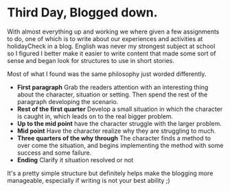 # Third Day, Blogged down.

With almost everything up and working we where given a few assignments to do, one of which is to write about our experiences and activities at holidayCheck in a blog. English was never my strongest subject at school so I figured I better make it easier to write content that made some sort of sense and began look for structures to use in short stories.

Most of what I found was the same philosophy just worded differently.

+ __First paragraph__ Grab the readers attention with an interesting thing about the character, situation or setting. Then spend the rest of the paragraph developing the scenario.
+ __Rest of the first quarter__ Develop a small situation in which the character is caught in, which leads on to the real bigger problem.
+ __Up to the mid point__ have the character struggle with the larger problem.
+ __Mid point__ Have the character realize why they are struggling to much.
+ __Three quarters of the why through__ The character finds a method to over come the situation, and begins implementing the method with some success and some failure.
+ __Ending__ Clarify it situation resolved or not

It's a pretty simple structure but definitely helps make the blogging more manageable, especially if writing is not your best ability ;)

